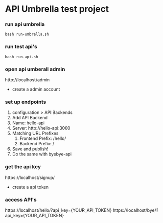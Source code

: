 # API Umbrella test project

### run api umbrella
```
bash run-umbrella.sh
```

### run test api's
```
bash run-api.sh
```

### open api umberall admin
http://localhost/admin 
- create a admin account

### set up endpoints
1) configuration > API Backends
2) Add API Backend
3) Name: hello-api
4) Server: http://hello-api:3000
5) Matching URL Prefixes
    1) Frontend Prefix: /hello/
    2) Backend Prefix: /
6) Save and publish!
7) Do the same with byebye-api

### get the api key
https://localhost/signup/ 
 - create a api token

### access API's
https://localhost/hello/?api_key={YOUR_API_TOKEN}
https://localhost/bye/?api_key={YOUR_API_TOKEN}